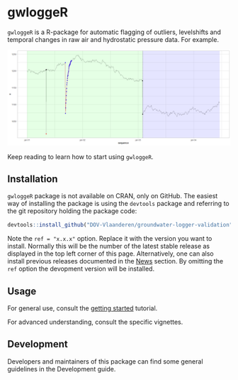 
<!-- README.md is generated from README.Rmd. -->
gwloggeR
========

`gwloggeR` is a R-package for automatic flagging of outliers, levelshifts and temporal changes in raw air and hydrostatic pressure data. For example.

![](man/figures/example-1.png)

Keep reading to learn how to start using `gwloggeR`.

Installation
------------

`gwloggeR` package is not available on CRAN, only on GitHub. The easiest way of installing the package is using the `devtools` package and referring to the git repository holding the package code:

``` r
devtools::install_github("DOV-Vlaanderen/groundwater-logger-validation", subdir = "gwloggeR", ref = "x.x.x")
```

Note the `ref = "x.x.x"` option. Replace it with the version you want to install. Normally this will be the number of the latest stable release as displayed in the top left corner of this page. Alternatively, one can also install previous releases documented in the [News](News.md) section. By omitting the `ref` option the devopment version will be installed.

Usage
-----

For general use, consult the [getting started](https://dov-vlaanderen.github.io/groundwater-logger-validation/gwloggeR/docs/articles/gwloggeR.html) tutorial.

For advanced understanding, consult the specific vignettes.

Development
-----------

Developers and maintainers of this package can find some general guidelines in the Development guide.
